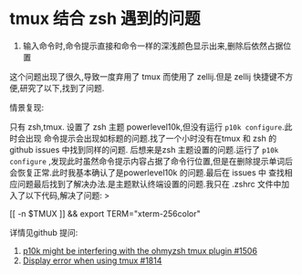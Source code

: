 # tmux 结合 zsh 遇到的问题

1. 输入命令时,命令提示直接和命令一样的深浅颜色显示出来,删除后依然占据位置

这个问题出现了很久,导致一度弃用了 tmux 而使用了 zellij.但是 zellij 快捷键不方便,研究了以下,找到了问题.

情景复现:

只有 zsh,tmux. 设置了 zsh 主题 powerlevel10k,但没有运行 `p10k configure`.此时会出现 命令提示会出现如标题的问题.找了一个小时没有在tmux 和 zsh 的github issues 中找到同样的问题. 后想来是zsh 主题设置的问题.运行了 `p10k configure` ,发现此时虽然命令提示内容占据了命令行位置,但是在删除提示单词后会恢复正常.此时我基本确认了是powerlevel10k 的问题.最后在 issues 中 查找相应问题最后找到了解决办法.是主题默认终端设置的问题.我只在 .zshrc 文件中加入了以下代码,解决了问题: >

  [[ -n $TMUX ]] && export TERM="xterm-256color"

详情见github 提问:
1. [p10k might be interfering with the ohmyzsh tmux plugin #1506](https://github.com/romkatv/powerlevel10k/issues/1506)
2. [Display error when using tmux #1814](https://github.com/romkatv/powerlevel10k/issues/1814)
